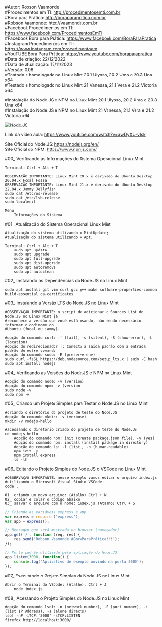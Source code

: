 #Autor: Robson Vaamonde<br>
#Procedimentos em TI: http://procedimentosemti.com.br<br>
#Bora para Prática: http://boraparapratica.com.br<br>
#Robson Vaamonde: http://vaamonde.com.br<br>
#Facebook Procedimentos em TI: https://www.facebook.com/ProcedimentosEmTi<br>
#Facebook Bora para Prática: https://www.facebook.com/BoraParaPratica<br>
#Instagram Procedimentos em TI: https://www.instagram.com/procedimentoem<br>
#YouTUBE Bora Para Prática: https://www.youtube.com/boraparapratica<br>
#Data de criação: 22/12/2022<br>
#Data de atualização: 12/11/2023<br>
#Versão: 0.06<br>
#Testado e homologado no Linux Mint 20.1 Ulyssa, 20.2 Uma e 20.3 Una x64<br>
#Testado e homologado no Linux Mint 21 Vanessa, 21.1 Vera e 21.2 Victoria x64

#Instalação do Node.JS e NPM no Linux Mint 20.1 Ulyssa, 20.2 Uma e 20.3 Una x64<br>
#Instalação do Node.JS e NPM no Linux Mint 21 Vanessa, 21.1 Vera e 21.2 Victoria x64

[![Node.JS](http://img.youtube.com/vi/awDyXU-vIsk/0.jpg)](https://www.youtube.com/watch?v=awDyXU-vIsk "Node.JS")

Link da vídeo aula: https://www.youtube.com/watch?v=awDyXU-vIsk

Site Oficial do Node.JS: https://nodejs.org/en/<br>
Site Oficial do NPM: https://www.npmjs.com/

#00_ Verificando as Informações do Sistema Operacional Linux Mint<br>

	Terminal: Ctrl + Alt + T

	OBSERVAÇÃO IMPORTANTE: Linux Mint 20.x é derivado do Ubuntu Desktop 20.04.x Focal Fossa 
	OBSERVAÇÃO IMPORTANTE: Linux Mint 21.x é derivado do Ubuntu Desktop 22.04.x Jammy Jellyfish
	sudo cat /etc/os-release
	sudo cat /etc/lsb-release
	sudo localectl

	Menu
		Informações do Sistema

#01_ Atualização do Sistema Operacional Linux Mint<br>

	Atualização do sistema utilizando o MintUpdate;
	Atualização do sistema utilizando o Apt;

	Terminal: Ctrl + Alt + T
		sudo apt update
		sudo apt upgrade
		sudo apt full-upgrade
		sudo apt dist-upgrade
		sudo apt autoremove
		sudo apt autoclean

#02_ Instalando as Dependências do Node.JS no Linux Mint<br>

	sudo apt install git vim curl gcc g++ make software-properties-common build-essential ca-certificates

#03_ Instalando a Versão LTS do Node.JS no Linux Mint<br>

	#OBSERVAÇÃO IMPORTANTE: o script de adicionar o Sources List do Node.JS no Linux Mint já 
	#reconhece a versão que você está usando, não sendo necessário informar o codinome do 
	#Ubuntu (focal ou jammy).
	
	#opção do comando curl: -f (fail), -s (silent), -S (show-error), -L (location)
	#opção do redirecionador |: Conecta a saída padrão com a entrada padrão de outro comando
	#opção do comando sudo: -E (preserve-env)
	sudo curl -fsSL https://deb.nodesource.com/setup_lts.x | sudo -E bash
	sudo apt install nodejs

#04_ Verificando as Versões do Node.JS e NPM no Linux Mint<br>

	#opção do comando node: -v (version)
	#opção do comando npm: -v (version)
	sudo node -v
	sudo npm -v

#05_ Criando um Projeto Simples para Testar o Node.JS no Linux Mint<br>

	#criando o diretório do projeto de teste do Node.JS
	#opção do comando mkdir: -v (verbose)
	mkdir -v nodejs-hello
	
	#acessando o diretório criado do projeto de teste do Node.JS
	cd nodejs-hello
		#opção do comando npm: init (create package.json file), -y (yes)
		#opção do comando npm: install (install package in directory)
		#opção do comando ls: -l (list), -h (human-readable)
		npm init -y
		npm install express
		ls -lh

#06_ Editando o Projeto Simples do Node.JS o VSCode no Linux Mint<br>

	#OBSERVAÇÃO IMPORTANTE: nesse exemplo vamos editar o arquivo index.js
	#utilizando o Microsoft Visual Studio VSCode.
	code .

	01_ criando um novo arquivo: (Atalho) Ctrl + N
	02_ copiar e colar o código abaixo: 
	03_ salvar o arquivo com o nome: index.js (Atalho) Ctrl + S

```js
// Criando as variáveis express e app
var express = require ('express'); 
var app = express();

// Mensagem que será mostrada no browser (navegador) 
app.get('/', function (req, res) {
	res.send('Robson Vaamonde #BoraParaPrática!!!');
});

// Porta padrão utilizada pela aplicação do Node.JS
app.listen(3000, function() {
	console.log('Aplicativo de exemplo ouvindo na porta 3000');
});
```

#07_ Executando o Projeto Simples do Node.JS no Linux Mint<br>

	Abrir o Terminal do VSCode: (Atalho): Ctrl + J
		node index.js

#08_ Acessando o Projeto Simples do Node.JS no Linux Mint<br>

	#opção do comando lsof: -n (network number), -P (port number), -i (list IP Address), -s (alone directs)
	lsof -nP -iTCP:'3000' -sTCP:LISTEN
	firefox http://localhost:3000/